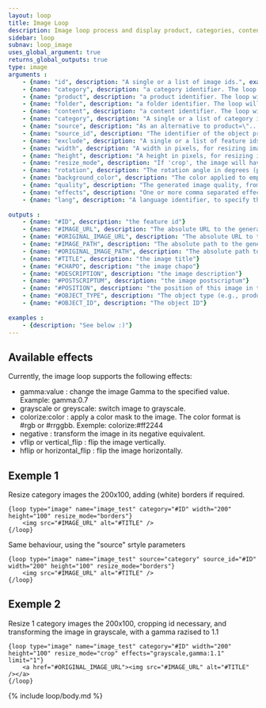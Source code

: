 ```yaml
---
layout: loop
title: Image Loop
description: Image loop process and display product, categories, content and folder images.
sidebar: loop
subnav: loop_image
uses_global_argument: true
returns_global_outputs: true
type: image
arguments :
    - {name: "id", description: "A single or a list of image ids.", example: "id=\"2\", id=\"1,4,7\""}
    - {name: "category", description: "a category identifier. The loop will return this category's images", example: "category=\"2\""}
    - {name: "product", description: "a product identifier. The loop will return this product's images", example: "product=\"2\""}
    - {name: "folder", description: "a folder identifier. The loop will return this folder's images", example: "folder=\"2\""}
    - {name: "content", description: "a content identifier. The loop will return this content's images", example: "content=\"2\""}
    - {name: "category", description: "A single or a list of category ids.", example: "id=\"2\", id=\"1,4,7\""}
    - {name: "source", description: "As an alternative to product=\"...\" style once can specify the object using the source parameter, along with the source_id parameter, which becomes mandatory. Valid values are product, category, folder or content.", example: "source=\"product\" source_id=\"12\" will return images from the product with ID 12."}
    - {name: "source_id", description: "The identifier of the object provided in the \"source\" parameter. Only considered if the \"source\" argument is present", example: "source_id=\"2\""}
    - {name: "exclude", description: "A single or a list of feature ids to exclude from the list.", example: "exclude=\"456,123\""}
    - {name: "width", description: "A width in pixels, for resizing image. If only the width is provided, the image ratio is preserved.", example: "width=\"200\""}
    - {name: "height", description: "A height in pixels, for resizing image. If only the height is provided, the image ratio is preserved.", example: "height=\"200\""}
    - {name: "resize_mode", description: "If 'crop', the image will have the exact specified width and height, and will be cropped if required. If 'borders', the image will have the exact specified width and height, and some borders may be added. The border color is the one specified by 'background_color'. If 'none' or missing, the image ration is preserved, and depending od this ratio, may not have the exact width and height required.", example: "resize_mode=\"crop\""}
    - {name: "rotation", description: "The rotation angle in degrees (positive or negative) applied to the image. The background color of the empty areas is the one specified by 'background_color'", example: "rotation=\"90\""}
    - {name: "background_color", description: "The color applied to empty image parts during processing. Use #rgb or #rrggbb color format", example: "background_color=\"#cc8000\""}
    - {name: "quality", description: "The generated image quality, from 0(!) to 100%. The default value is 75% (you can hange this in the Administration panel)", example: "quality=\"70\""}
    - {name: "effects", description: "One or more comma separated effects definitions, that will be applied to the image in the specified order. Please see below a detailed description of available effects", example: "effects=\"greyscale,gamma:0.7,vflip\""}
    - {name: "lang", description: "A language identifier, to specify the language in which the image information will be returned"}
 
outputs :
    - {name: "#ID", description: "the feature id"}
    - {name: "#IMAGE_URL", description: "The absolute URL to the generated image"}
    - {name: "#ORIGINAL_IMAGE_URL", description: "The absolute URL to the original image"}
    - {name: "#IMAGE_PATH", description: "The absolute path to the generated image file"}
    - {name: "#ORIGINAL_IMAGE_PATH", description: "The absolute path to the original image file"}
    - {name: "#TITLE", description: "the image title"}
    - {name: "#CHAPO", description: "the image chapo"}
    - {name: "#DESCRIPTION", description: "the image description"}
    - {name: "#POSTSCRIPTUM", description: "the image postscriptum"}
    - {name: "#POSITION", description: "the position of this image in the object's image list"}
    - {name: "#OBJECT_TYPE", description: "The object type (e.g., produc, category, etc. see 'source' parameter for possible values)"}
    - {name: "#OBJECT_ID", description: "The object ID"}
 
examples :
    - {description: "See below :)"}
---
```


## Available effects

Currently, the image loop supports the following effects:

- gamma:value : change the image Gamma to the specified value. Example: gamma:0.7
- grayscale or greyscale: switch image to grayscale.
- colorize:color : apply a color mask to the image. The color format is #rgb or #rrggbb. Exemple: colorize:#ff2244
- negative : transform the image in its negative equivalent.
- vflip or vertical_flip : flip the image vertically.
- hflip or horizontal_flip : flip the image horizontally.

## Exemple 1

Resize category images the 200x100, adding (white) borders if required.

```smarty
{loop type="image" name="image_test" category="#ID" width="200" height="100" resize_mode="borders"}
    <img src="#IMAGE_URL" alt="#TITLE" />
{/loop}
```

Same behaviour, using the "source" srtyle parameters

```smarty
{loop type="image" name="image_test" source="category" source_id="#ID" width="200" height="100" resize_mode="borders"}
    <img src="#IMAGE_URL" alt="#TITLE" />
{/loop}
```

## Exemple 2

Resize 1 category images the 200x100, cropping id necessary, and transforming the image in grayscale, with a gamma razised to 1.1

```smarty
{loop type="image" name="image_test" category="#ID" width="200" height="100" resize_mode="crop" effects="grayscale,gamma:1.1" limit="1"}
    <a href="#ORIGINAL_IMAGE_URL"><img src="#IMAGE_URL" alt="#TITLE" /></a>
{/loop}
```

{% include loop/body.md %}